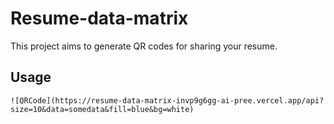 # Resume-data-matrix

This project aims to generate QR codes for sharing your resume.

## Usage
```
![QRCode](https://resume-data-matrix-invp9g6gg-ai-pree.vercel.app/api?size=10&data=somedata&fill=blue&bg=white)
```
